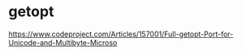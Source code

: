 ﻿# getopt

https://www.codeproject.com/Articles/157001/Full-getopt-Port-for-Unicode-and-Multibyte-Microso
